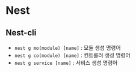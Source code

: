 # Nest

## Nest-cli

- `nest g mo(module) [name]` : 모듈 생성 명령어
- `nest g co(module) [name]` : 컨트롤러 생성 명령어
- `nest g service [name]` : 서비스 생성 명령어